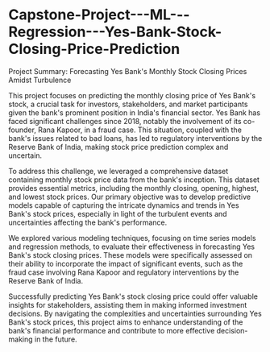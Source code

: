 # Capstone-Project---ML---Regression---Yes-Bank-Stock-Closing-Price-Prediction

Project Summary: Forecasting Yes Bank's Monthly Stock Closing Prices Amidst Turbulence

This project focuses on predicting the monthly closing price of Yes Bank's stock, a crucial task for investors, stakeholders, and market participants given the bank's prominent position in India's financial sector. Yes Bank has faced significant challenges since 2018, notably the involvement of its co-founder, Rana Kapoor, in a fraud case. This situation, coupled with the bank's issues related to bad loans, has led to regulatory interventions by the Reserve Bank of India, making stock price prediction complex and uncertain.

To address this challenge, we leveraged a comprehensive dataset containing monthly stock price data from the bank's inception. This dataset provides essential metrics, including the monthly closing, opening, highest, and lowest stock prices. Our primary objective was to develop predictive models capable of capturing the intricate dynamics and trends in Yes Bank's stock prices, especially in light of the turbulent events and uncertainties affecting the bank's performance.

We explored various modeling techniques, focusing on time series models and regression methods, to evaluate their effectiveness in forecasting Yes Bank's stock closing prices. These models were specifically assessed on their ability to incorporate the impact of significant events, such as the fraud case involving Rana Kapoor and regulatory interventions by the Reserve Bank of India.

Successfully predicting Yes Bank's stock closing price could offer valuable insights for stakeholders, assisting them in making informed investment decisions. By navigating the complexities and uncertainties surrounding Yes Bank's stock prices, this project aims to enhance understanding of the bank's financial performance and contribute to more effective decision-making in the future.

